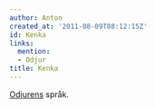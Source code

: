 ```yaml
---
author: Anton
created_at: '2011-08-09T08:12:15Z'
id: Kenka
links:
  mention:
  - Odjur
title: Kenka
---
```


[Odjurens] språk.

  [Odjurens]: Odjur
